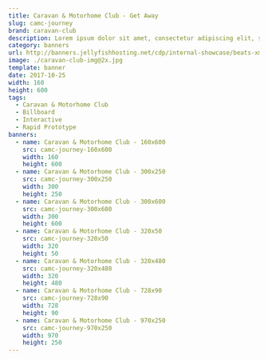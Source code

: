 ```yaml
---
title: Caravan & Motorhome Club - Get Away
slug: camc-journey
brand: caravan-club
description: Lorem ipsum dolor sit amet, consectetur adipiscing elit, sed do eiusmod tempor incididunt ut labore et dolore magna aliqua.
category: banners
url: http://banners.jellyfishhosting.net/cdp/internal-showcase/beats-xmas-selector/#970x250-v1
image: ./caravan-club-img@2x.jpg
template: banner
date: 2017-10-25
width: 160
height: 600
tags:
  - Caravan & Motorhome Club
  - Billboard
  - Interactive
  - Rapid Prototype
banners:
  - name: Caravan & Motorhome Club - 160x600
    src: camc-journey-160x600
    width: 160
    height: 600
  - name: Caravan & Motorhome Club - 300x250
    src: camc-journey-300x250
    width: 300
    height: 250
  - name: Caravan & Motorhome Club - 300x600
    src: camc-journey-300x600
    width: 300
    height: 600
  - name: Caravan & Motorhome Club - 320x50
    src: camc-journey-320x50
    width: 320
    height: 50
  - name: Caravan & Motorhome Club - 320x480
    src: camc-journey-320x480
    width: 320
    height: 480
  - name: Caravan & Motorhome Club - 728x90
    src: camc-journey-728x90
    width: 728
    height: 90
  - name: Caravan & Motorhome Club - 970x250
    src: camc-journey-970x250
    width: 970
    height: 250
---
```

